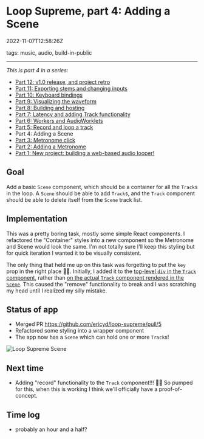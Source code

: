 # Loop Supreme, part 4: Adding a Scene

2022-11-07T12:58:26Z

tags: music, audio, build-in-public

---

_This is part 4 in a series:_

- [Part 12: v1.0 release, and project retro](/loop-supreme-part-12-v10-release-and-project-retro)
- [Part 11: Exporting stems and changing inputs](/loop-supreme-part-11-exporting-stems-and-changing-inputs)
- [Part 10: Keyboard bindings](/loop-supreme-part-10-keyboard-bindings)
- [Part 9: Visualizing the waveform](/loop-supreme-part-9-visualizing-the-waveform)
- [Part 8: Building and hosting](/loop-supreme-part-8-building-and-hosting)
- [Part 7: Latency and adding Track functionality](/loop-supreme-part-7-latency-and-adding-track-functionality)
- [Part 6: Workers and AudioWorklets](/loop-supreme-part-6-workers-and-audioworklets)
- [Part 5: Record and loop a track](/loop-supreme-part-5-record-and-loop-a-track)
- Part 4: Adding a Scene
- [Part 3: Metronome click](/loop-supreme-part-3-metronome-click)
- [Part 2: Adding a Metronome](/loop-supreme-part-2-adding-a-metronome)
- [Part 1: New project: building a web-based audio looper!](/new-project-building-a-web-based-audio-looper)

## Goal

Add a basic `Scene` component, which should be a container for all the `Track`s in the loop. A `Scene` should be able to add `Track`s, and the `Track` component should be able to delete itself from the `Scene` track list.

## Implementation

This was a pretty boring task, mostly some simple React components. I refactored the "Container" styles into a new component so the Metronome and Scene would look the same. I'm not totally sure I'll keep this styling but for quick iteration I wanted it to be visually consistent.

The only thing that held me up on this task was forgetting to put the `key` prop in the right place 🤦🏻. Initially, I added it to the [top-level `div` in the `Track` component](https://github.com/ericyd/loop-supreme/blob/ba3fdde495330d0ad5b74b17e863a50edbf90c75/src/Track/index.tsx#L14), rather than [on the actual `Track` component rendered in the `Scene`](https://github.com/ericyd/loop-supreme/blob/ba3fdde495330d0ad5b74b17e863a50edbf90c75/src/Scene/index.tsx#L35). This caused the "remove" functionality to break and I was scratching my head until I realized my silly mistake.

## Status of app

- Merged PR https://github.com/ericyd/loop-supreme/pull/5
- Refactored some styling into a wrapper component
- The app now has a `Scene` which can hold one or more `Track`s!

![Loop Supreme Scene](https://cdn.hashnode.com/res/hashnode/image/upload/v1667846863020/PtbGE_zof.png)

## Next time

- Adding "record" functionality to the `Track` component!!! 🙌🏻 So pumped for this, when this is working I think we'll officially have a proof-of-concept.

## Time log

- probably an hour and a half?
